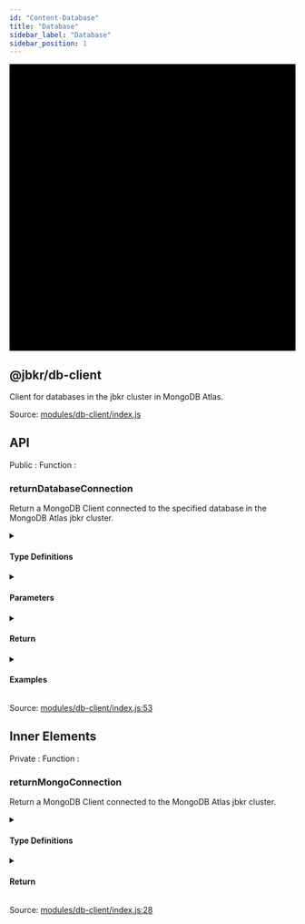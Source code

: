 ```yaml
---
id: "Content-Database"
title: "Database"
sidebar_label: "Database"
sidebar_position: 1
---
```



<div class="generate-docs all-sections">

<section class="generate-docs module">
<div class="generate-docs module-name"><span class="identifier"><svg xmlns="http://www.w3.org/2000/svg" viewBox="0 0 24 24"><path id="container" d="M0 0h24v24H0z"/><path  id="content" d="M15 2a4 4 0 0 1 3.464 6.001L23 8v2h-2v10a1 1 0 0 1-1 1H4a1 1 0 0 1-1-1V10H1V8l4.536.001A4 4 0 0 1 12 3.355 3.983 3.983 0 0 1 15 2zm-4 8H5v9h6v-9zm8 0h-6v9h6v-9zM9 4a2 2 0 0 0-.15 3.995L9 8h2V6a2 2 0 0 0-1.697-1.977l-.154-.018L9 4zm6 0a2 2 0 0 0-1.995 1.85L13 6v2h2a2 2 0 0 0 1.995-1.85L17 6a2 2 0 0 0-2-2z"/></svg></span>

## @jbkr/db-client

</div>

<div class="generate-docs module-description">
Client for databases in the jbkr cluster in MongoDB Atlas.
</div>

<p class="generate-docs module-source-location">

Source: [modules/db-client/index.js](https://github.com/jamesTbaker/jbkr/blob/main/modules/db-client/index.js)

</p>

<section class="generate-docs module-members">
<div class="generate-docs module-members-group-title">

## API

</div>

<div class="generate-docs function"><div class="generate-docs function-title">
<span class="function-title-preface">Public : Function : </span>

### returnDatabaseConnection

</div>
<div class="generate-docs function-description">

Return a MongoDB Client connected to the specified database in
the MongoDB Atlas jbkr cluster.

</div>

<details><summary>

#### Type Definitions

</summary><div>

##### `MongoDBClient`
A Node.js MongoDB client, from the official
[MongoDB NodeJS Driver module](https://www.npmjs.com/package/mongodb).

<div class="generate-docs function-parameters">

| Name | Type | Description |
| --- | --- | --- |
| db | `function` | [Represents a MongoDB database]( https://mongodb.github.io/node-mongodb-native/4.1/classes/Db.html) |
| collection | `function` | [Embodies a MongoDB collection allowing for insert/update/remove/find and other command operation on that MongoDB collection]( https://mongodb.github.io/node-mongodb-native/4.1/classes/Collection.html) |

</div>

</div></details>

<details><summary>

#### Parameters

</summary><div>

<div class="generate-docs function-parameters">

| Name | Type | Description |
| --- | --- | --- |
| \{\} | `Object` | Destructured parameters |
| \{\}.dbName | `Object` | Name of database to which to connect. |

</div></div></details>

<details><summary>

#### Return

</summary><div>

<p class="generate-docs function-return">

Returns: `MongoDBClient` — A MongoDB Client connected to the specified database in the MongoDB Atlas jbkr cluster.

</p></div></details>

<details><summary>

#### Examples

</summary><div>

<div class="generate-docs function-parameters">

```js
import { returnDatabaseConnection } from '@jbkr/db-client';

const dbConnection = await returnDatabaseConnection({
	'dbName': process.env.mongoDbDbName,
});
const data = await dbConnection.collection('collectionName').findOne({});
```

</div></div></details>

<p class="generate-docs function-source-location">

Source: [modules/db-client/index.js:53](https://github.com/jamesTbaker/jbkr/blob/main/modules/db-client/index.js#L53)

</p>

</div><div class="generate-docs module-members-group-title">

## Inner Elements

</div>

<div class="generate-docs function"><div class="generate-docs function-title">
<span class="function-title-preface">Private : Function : </span>

### returnMongoConnection

</div>
<div class="generate-docs function-description">

Return a MongoDB Client connected to
the MongoDB Atlas jbkr cluster.

</div>

<details><summary>

#### Type Definitions

</summary><div>

##### `MongoDBClient`
A Node.js MongoDB client, from the official
[MongoDB NodeJS Driver module](https://www.npmjs.com/package/mongodb).

<div class="generate-docs function-parameters">

| Name | Type | Description |
| --- | --- | --- |
| db | `function` | [Represents a MongoDB database]( https://mongodb.github.io/node-mongodb-native/4.1/classes/Db.html) |
| collection | `function` | [Embodies a MongoDB collection allowing for insert/update/remove/find and other command operation on that MongoDB collection]( https://mongodb.github.io/node-mongodb-native/4.1/classes/Collection.html) |

</div>

</div></details>

<details><summary>

#### Return

</summary><div>

<p class="generate-docs function-return">

Returns: `MongoDBClient` — A MongoDB Client connected to the MongoDB Atlas jbkr cluster.

</p></div></details>

<p class="generate-docs function-source-location">

Source: [modules/db-client/index.js:28](https://github.com/jamesTbaker/jbkr/blob/main/modules/db-client/index.js#L28)

</p>

</div></section></section>

</div>